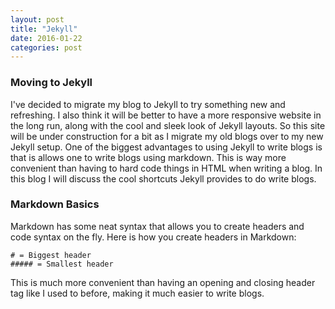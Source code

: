 ```yaml
---
layout: post
title: "Jekyll"
date: 2016-01-22
categories: post
---
```

### Moving to Jekyll
I've decided to migrate my blog to Jekyll to try something new and refreshing. I also think it will be better
to have a more responsive website in the long run, along with the cool and sleek look of Jekyll layouts. 
So this site will be under construction for a bit as I migrate my old blogs over to my new Jekyll setup.
One of the biggest advantages to using Jekyll to write blogs is that is allows one to write blogs using
markdown. This is way more convenient than having to hard code things in HTML when writing a blog. In this
blog I will discuss the cool shortcuts Jekyll provides to do write blogs.

### Markdown Basics
Markdown has some neat syntax that allows you to create headers and code syntax on the fly. Here is how
you create headers in Markdown:

    # = Biggest header    
    ##### = Smallest header

This is much more convenient than having an opening and closing header tag like I used to before, making
it much easier to write blogs.  
